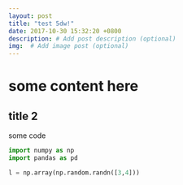```yaml
---
layout: post
title: "test 5dw!"
date: 2017-10-30 15:32:20 +0800
description: # Add post description (optional)
img:  # Add image post (optional)
---
```


# some content here

## title 2

some code
``` python
import numpy as np
import pandas as pd

l = np.array(np.random.randn([3,4]))

```

